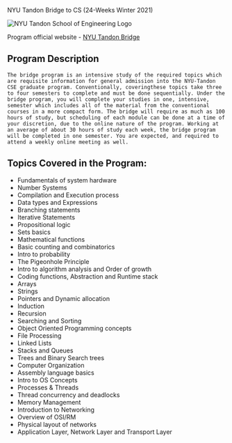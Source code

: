 NYU Tandon Bridge to CS (24-Weeks Winter 2021)

![NYU Tandon School of Engineering Logo](nyu_logo.jpg)

Program official website - [NYU Tandon Bridge](https://engineering.nyu.edu/academics/programs/nyu-tandon-bridge)

## Program Description

`The bridge program is an intensive study of the required topics which are requisite information for general admission into the NYU-Tandon CSE graduate program. Conventionally, coveringthese topics take three to four semesters to complete and must be done sequentially. Under the bridge program, you will complete your studies in one, intensive, semester which includes all of
the material from the conventional courses in a more compact form. The bridge will require as much as 100 hours of study, but scheduling of each module can be done at a time of your discretion, due to the online nature of the program. Working at an average of about 30 hours of study each week, the bridge program will be completed in one semester. You are expected, and
required to attend a weekly online meeting as well.`

## Topics Covered in the Program:

* Fundamentals of system hardware
* Number Systems
* Compilation and Execution process
* Data types and Expressions
* Branching statements
* Iterative Statements
* Propositional logic
* Sets basics
* Mathematical functions
* Basic counting and combinatorics
* Intro to probability
* The Pigeonhole Principle
* Intro to algorithm analysis and Order of growth
* Coding functions, Abstraction and Runtime stack
* Arrays
* Strings
* Pointers and Dynamic allocation
* Induction
* Recursion
* Searching and Sorting
* Object Oriented Programming concepts
* File Processing
* Linked Lists
* Stacks and Queues
* Trees and Binary Search trees
* Computer Organization
* Assembly language basics
* Intro to OS Concepts
* Processes & Threads
* Thread concurrency and deadlocks
* Memory Management
* Introduction to Networking
* Overview of OSI/RM
* Physical layout of networks
* Application Layer, Network Layer and Transport Layer
